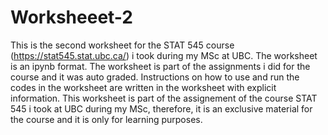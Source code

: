 # Worksheeet-2
This is the second worksheet for the STAT 545 course (https://stat545.stat.ubc.ca/) i took during my MSc at UBC. The worksheet is an ipynb format. The worksheet is part of the assignments i did for the course and it was auto graded.
Instructions on how to use and run the codes in the worksheet are written in the worksheet with explicit information.
This worksheet is part of the assignement of the course STAT 545 i took at UBC during my MSc, therefore, it is an exclusive material for the course and it is only for learning purposes.
